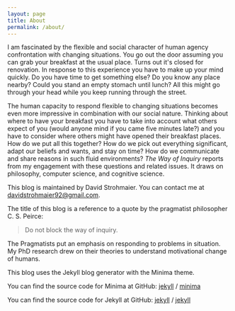```yaml
---
layout: page
title: About
permalink: /about/
---
```


I am fascinated by the flexible and social character of human agency confrontation with changing situations. You go out the door assuming you can grab your breakfast at the usual place. Turns out it's closed for renovation. In response to this experience you have to make up your mind quickly. Do you have time to get something else? Do you know any place nearby? Could you stand an empty stomach until lunch? All this might go through your head while you keep running through the street.

The human capacity to respond flexible to changing situations becomes even more impressive in combination with our social nature. Thinking about where to have your breakfast you have to take into account what others expect of you (would anyone mind if you came five minutes late?) and you have to consider where others might have opened their breakfast places. How do we put all this together? How do we pick out everything significant, adapt our beliefs and wants, and stay on time? How do we communicate and share reasons in such fluid environments? *The Way of Inquiry* reports from my engagement with these questions and related issues. It draws on philosophy, computer science, and cognitive science.

This blog is maintained by David Strohmaier. You can contact me at davidstrohmaier92@gmail.com.

The title of this blog is a reference to a quote by the pragmatist philosopher C. S. Peirce:
> Do not block the way of inquiry.

The Pragmatists put an emphasis on responding to problems in situation. My PhD research drew on their theories to understand motivational change of humans.

This blog uses the Jekyll blog generator with the Minima theme.

You can find the source code for Minima at GitHub:
[jekyll][jekyll-organization] /
[minima](https://github.com/jekyll/minima)

You can find the source code for Jekyll at GitHub:
[jekyll][jekyll-organization] /
[jekyll](https://github.com/jekyll/jekyll)


[jekyll-organization]: https://github.com/jekyll
